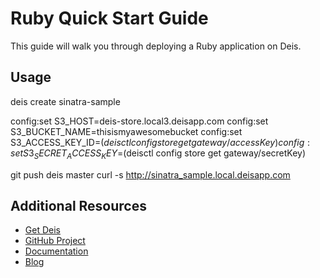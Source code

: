 # Ruby Quick Start Guide

This guide will walk you through deploying a Ruby application on Deis.

## Usage

deis create sinatra-sample

config:set S3_HOST=deis-store.local3.deisapp.com
config:set S3_BUCKET_NAME=thisismyawesomebucket
config:set S3_ACCESS_KEY_ID=$(deisctl config store get gateway/accessKey)
config:set S3_SECRET_ACCESS_KEY=$(deisctl config store get gateway/secretKey)

git push deis master
curl -s http://sinatra_sample.local.deisapp.com

## Additional Resources

* [Get Deis](http://deis.io/get-deis/)
* [GitHub Project](https://github.com/deis/deis)
* [Documentation](http://docs.deis.io/)
* [Blog](http://deis.io/blog/)
